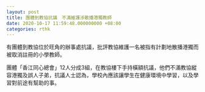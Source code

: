 ```yaml
---
layout: post
title: 團體到教協抗議　不滿維護涉散播港獨教師
date: 2020-10-17 11:59:48.000000000 +08:00
categories: rthk
---
```


有團體到教協位於旺角的辦事處抗議，批評教協維護一名被指有計劃地散播港獨而被取消註冊的小學教師。

團體「香江同心總會」12人分成3組，在教協樓下手持橫額抗議，他們不滿教協縱容港獨及誤人子弟，抗議人士認為，學校內應該讓學生在健康環境中學習，以及學習對前途有幫助的事。
